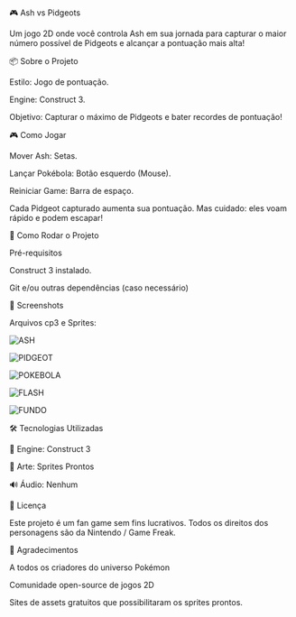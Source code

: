 🎮 Ash vs Pidgeots

Um jogo 2D onde você controla Ash em sua jornada para capturar o maior número possível de Pidgeots e alcançar a pontuação mais alta!


📦 Sobre o Projeto

Estilo: Jogo de pontuação.

Engine: Construct 3.

Objetivo: Capturar o máximo de Pidgeots e bater recordes de pontuação!


🎮 Como Jogar

Mover Ash: Setas.

Lançar Pokébola: Botão esquerdo (Mouse).

Reiniciar Game: Barra de espaço.

Cada Pidgeot capturado aumenta sua pontuação. Mas cuidado: eles voam rápido e podem escapar!


🚀 Como Rodar o Projeto

Pré-requisitos

Construct 3 instalado.

Git e/ou outras dependências (caso necessário)


📸 Screenshots

Arquivos cp3 e Sprites:


![ASH](https://github.com/user-attachments/assets/9013a6bd-3f53-49f3-b2be-bdbe2978d2fc)


![PIDGEOT](https://github.com/user-attachments/assets/f9077790-9838-467a-a7d3-905edc9e9e56)


![POKEBOLA](https://github.com/user-attachments/assets/e85e2a4f-791d-411d-bc1c-1de4f20308c9)


![FLASH](https://github.com/user-attachments/assets/55d62a5f-8e21-47b9-8ff1-63e364b7a253)


![FUNDO](https://github.com/user-attachments/assets/f6777982-fa6c-4d39-bf1a-c5b25783128d)







🛠️ Tecnologias Utilizadas

🧱 Engine: Construct 3

🎨 Arte: Sprites Prontos

🔊 Áudio: Nenhum


📄 Licença

Este projeto é um fan game sem fins lucrativos.
Todos os direitos dos personagens são da Nintendo / Game Freak.


🙌 Agradecimentos

A todos os criadores do universo Pokémon

Comunidade open-source de jogos 2D

Sites de assets gratuitos que possibilitaram os sprites prontos.

